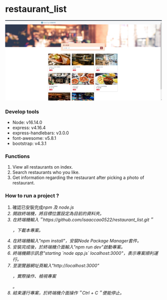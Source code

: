 # restaurant_list

<img src="https://github.com/isaaccao0522/restaurant_list/blob/main/cover.png" alt="專案首頁">
<section class="Develop tools">
  <h3>Develop tools</h3>
  <ul>
    <li>Node: v16.14.0</li>
    <li>express: v4.16.4</li>
    <li>express-handlebars: v3.0.0</li>
    <li>font-awesome: v5.8.1</li>
    <li>bootstrap: v4.3.1</li>
  </ul>
</scetion>

<section class="function">
  <h3>Functions</h3>
  <ol>
    <li>View all restaurants on index.</li>
    <li>Search restaurants who you like.</li>
    <li>Get information regarding the restaurant after picking a photo of restaurant.</li>
  </ol>
</scetion>

<section class="how-to -run">
  <h3>How to run a project ?</h3>
  <ol>
    <li>確認已安裝完成<i>npm<i/> 及 <i>node.js</i></li>
    <li>開啟終端機，將目標位置設定為目前的資料夾。</li>
    <li>在終端機輸入＂https://github.com/isaaccao0522/restaurant_list.git＂<p>，下載本專案。</li>
    <li>在終端機輸入"npm install"，安裝Node Package Manager套件。</li>
    <li>安裝完成後，於終端機介面輸入"npm run dev"啟動專案。</li>
    <li>終端機顯示訊息"starting `node app.js` localhost:3000"，表示專案順利運行。</li>
    <li>至瀏覽器網址頁輸入"http://localhost:3000"<p>，實際操作、檢視專案</p>。</li>
    <li>結束運行專案，於終端機介面操作＂Ctrl + C＂便能停止。</li>
  </ol>
</scetion>




